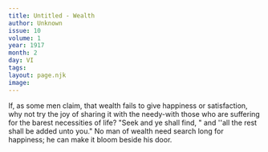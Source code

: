 ```yaml
---
title: Untitled - Wealth
author: Unknown
issue: 10
volume: 1
year: 1917
month: 2
day: VI
tags:
layout: page.njk
image:
---
```

If, as some men claim, that wealth fails to give happiness or satisfaction, why not try the joy of sharing it with the needy-with those who are suffering for the barest necessities of life?   "Seek and ye shall find, " and ''all the rest shall be added unto you."   No man of wealth need search long for happiness; he can make it bloom beside his door.




